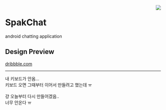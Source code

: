 <img align="right" src="https://raw.githubusercontent.com/sungbin5304/SpakChat/master/app/src/main/res/mipmap-xxhdpi/ic_launcher.png" />

# SpakChat
android chatting application

## Design Preview
[dribbble.com](https://dribbble.com/zmo__/collections/3269989-SpakChat-Design?utm_source=Clipboard_clipboard_collection&utm_campaign=zmo__&utm_content=SpakChat%20%23Design&utm_medium=Social_Share)


-----


내 키보드가 안옴...<br/>
키보드 오면 그때부터 이어서 만들려고 했는데 ㅠ<br/>
<br/>
걍 오늘부터 다시 만들어겠음..<br/>
너무 안온다 ㅠ<br/>
